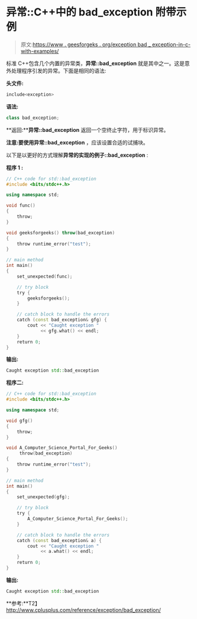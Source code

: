 # 异常::C++中的 bad_exception 附带示例

> 原文:[https://www . geesforgeks . org/exception bad _ exception-in-c-with-examples/](https://www.geeksforgeeks.org/exceptionbad_exception-in-c-with-examples/)

标准 C++包含几个内置的异常类，**异常::bad_exception** 就是其中之一。这是意外处理程序引发的异常。下面是相同的语法:

**头文件:**

```cpp
include<exception>

```

**语法:**

```cpp
class bad_exception;

```

**返回:****异常::bad_exception** 返回一个空终止字符，用于标识异常。

**注意:**要使用**异常::bad_exception** ，应该设置合适的试捕块。

以下是以更好的方式理解**异常的实现的例子::bad_exception** :

**程序 1 :**

```cpp
// C++ code for std::bad_exception
#include <bits/stdc++.h>

using namespace std;

void func()
{
    throw;
}

void geeksforgeeks() throw(bad_exception)
{
    throw runtime_error("test");
}

// main method
int main()
{
    set_unexpected(func);

    // try block
    try {
        geeksforgeeks();
    }

    // catch block to handle the errors
    catch (const bad_exception& gfg) {
        cout << "Caught exception "
             << gfg.what() << endl;
    }
    return 0;
}
```

**输出:**

```cpp
Caught exception std::bad_exception

```

**程序二:**

```cpp
// C++ code for std::bad_exception
#include <bits/stdc++.h>

using namespace std;

void gfg()
{
    throw;
}

void A_Computer_Science_Portal_For_Geeks()
     throw(bad_exception)
{
    throw runtime_error("test");
}

// main method
int main()
{
    set_unexpected(gfg);

    // try block
    try {
        A_Computer_Science_Portal_For_Geeks();
    }

    // catch block to handle the errors
    catch (const bad_exception& a) {
        cout << "Caught exception "
             << a.what() << endl;
    }
    return 0;
}
```

**输出:**

```cpp
Caught exception std::bad_exception

```

**参考:**T2】http://www.cplusplus.com/reference/exception/bad_exception/